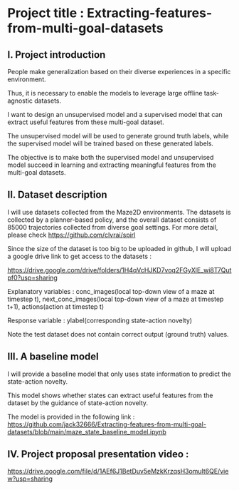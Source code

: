 # Project title : Extracting-features-from-multi-goal-datasets

## I. Project introduction

People make generalization based on their diverse experiences in a specific environment. 

Thus, it is necessary to enable the models to leverage large offline task-agnostic datasets.

I want to design an unsupervised model and a supervised model that can extract useful features from these multi-goal dataset.

The unsupervised model will be used to generate ground truth labels, while the supervised model will be trained based on these generated labels. 

The objective is to make both the supervised model and unsupervised model succeed in learning and extracting meaningful features from the multi-goal datasets.


## II. Dataset description

I will use datasets collected from the Maze2D environments. The datasets is collected by a planner-based policy, and the overall dataset consists of 85000 trajectories collected from diverse goal settings.
For more detail, please check https://github.com/clvrai/spirl


Since the size of the dataset is too big to be uploaded in github, I will upload a google drive link to get access to the datasets :

https://drive.google.com/drive/folders/1H4qVcHJKD7voq2FGyXlE_wi8T7Qutpf0?usp=sharing


Explanatory variables : conc_images(local top-down view of a maze at timestep t), next_conc_images(local top-down view of a maze at timestep t+1), actions(action at timestep t)

Response variable : ylabel(corresponding state-action novelty)


Note the test dataset does not contain correct output (ground truth) values. 


## III. A baseline model

I will provide a baseline model that only uses state information to predict the state-action novelty.

This model shows whether states can extract useful features from the dataset by the guidance of state-action novelty.

The model is provided in the following link :
https://github.com/jack32666/Extracting-features-from-multi-goal-datasets/blob/main/maze_state_baseline_model.ipynb


## IV. Project proposal presentation video : 

https://drive.google.com/file/d/1AEf6J1BetDuv5eMzkKrzqsH3omult6QE/view?usp=sharing

